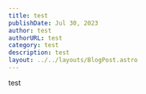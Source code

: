 ```yaml
---
title: test
publishDate: Jul 30, 2023
author: test
authorURL: test
category: test
description: test
layout: ../../layouts/BlogPost.astro
---
```

test